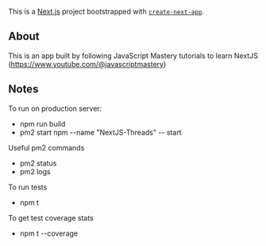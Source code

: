 This is a [Next.js](https://nextjs.org/) project bootstrapped with [`create-next-app`](https://github.com/vercel/next.js/tree/canary/packages/create-next-app).

## About

This is an app built by following JavaScript Mastery tutorials to learn NextJS (https://www.youtube.com/@javascriptmastery)

## Notes

To run on production server:

- npm run build
- pm2 start npm --name "NextJS-Threads" -- start

Useful pm2 commands

- pm2 status
- pm2 logs

To run tests

- npm t

To get test coverage stats

- npm t --coverage
